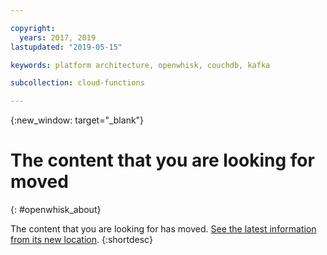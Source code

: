 ```yaml
---

copyright:
  years: 2017, 2019
lastupdated: "2019-05-15"

keywords: platform architecture, openwhisk, couchdb, kafka

subcollection: cloud-functions

---
```


{:new_window: target="_blank"}
# The content that you are looking for moved
{: #openwhisk_about}

The content that you are looking for has moved. [See the latest information from its new location](/docs/openwhisk?topic=cloud-functions-about).
{:shortdesc}
